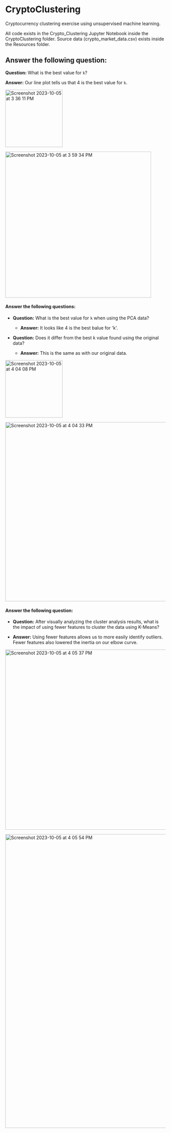 # CryptoClustering
Cryptocurrency clustering exercise using unsupervised machine learning.

All code exists in the Crypto_Clustering Jupyter Notebook inside the CryptoClustering folder. Source data (crypto_market_data.csv) exists inside the Resources folder.

## Answer the following question: 

**Question:** What is the best value for `k`?

**Answer:** Our line plot tells us that 4 is the best value for `k`.

<img width="180" alt="Screenshot 2023-10-05 at 3 36 11 PM" src="https://github.com/samuelhfish/CryptoClustering/assets/125224990/7c9ba328-2e09-4664-aacb-757c0d63d504"><br/> 

<img width="458" alt="Screenshot 2023-10-05 at 3 59 34 PM" src="https://github.com/samuelhfish/CryptoClustering/assets/125224990/2194c037-5961-49df-90a4-36edded50fb0"><br/> 


#### Answer the following questions: 

* **Question:** What is the best value for `k` when using the PCA data?

  * **Answer:** It looks like 4 is the best balue for 'k'.


* **Question:** Does it differ from the best k value found using the original data?

  * **Answer:** This is the same as with our original data.

<img width="180" alt="Screenshot 2023-10-05 at 4 04 08 PM" src="https://github.com/samuelhfish/CryptoClustering/assets/125224990/b6afcf70-d3de-49d7-9ce4-dabb5dd2b413"><br/> 

<img width="562" alt="Screenshot 2023-10-05 at 4 04 33 PM" src="https://github.com/samuelhfish/CryptoClustering/assets/125224990/3ecfe508-1dc3-44bf-a3d4-adb02b447519"><br/> 




#### Answer the following question: 

  * **Question:** After visually analyzing the cluster analysis results, what is the impact of using fewer features to cluster the data using K-Means?

  * **Answer:** Using fewer features allows us to more easily identify outliers. Fewer features also lowered the inertia on our elbow curve.

<img width="565" alt="Screenshot 2023-10-05 at 4 05 37 PM" src="https://github.com/samuelhfish/CryptoClustering/assets/125224990/dee147a5-8d62-4bf0-932d-14426cefbce6"><br/> 

<img width="921" alt="Screenshot 2023-10-05 at 4 05 54 PM" src="https://github.com/samuelhfish/CryptoClustering/assets/125224990/eff670a6-b88d-483b-97d0-1ddc6393979c"><br/> 
